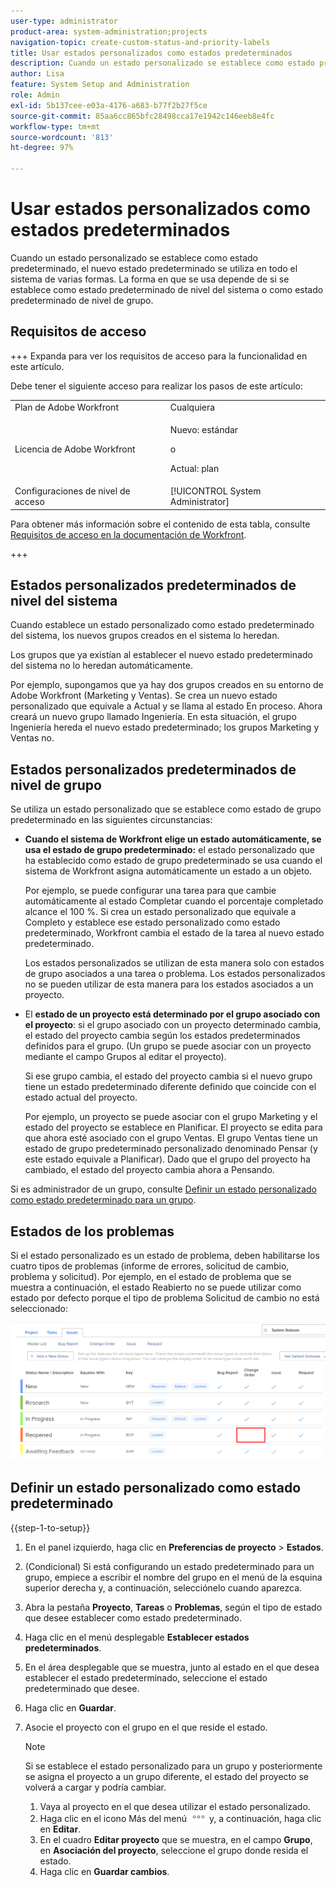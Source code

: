 ```yaml
---
user-type: administrator
product-area: system-administration;projects
navigation-topic: create-custom-status-and-priority-labels
title: Usar estados personalizados como estados predeterminados
description: Cuando un estado personalizado se establece como estado predeterminado, el nuevo estado predeterminado se utiliza en todo el sistema de varias formas. La forma en que se usa depende de si se establece como estado predeterminado de nivel del sistema o como estado predeterminado de nivel de grupo.
author: Lisa
feature: System Setup and Administration
role: Admin
exl-id: 5b137cee-e03a-4176-a683-b77f2b27f5ce
source-git-commit: 85aa6cc865bfc28498cca17e1942c146eeb8e4fc
workflow-type: tm+mt
source-wordcount: '813'
ht-degree: 97%

---
```


# Usar estados personalizados como estados predeterminados

Cuando un estado personalizado se establece como estado predeterminado, el nuevo estado predeterminado se utiliza en todo el sistema de varias formas. La forma en que se usa depende de si se establece como estado predeterminado de nivel del sistema o como estado predeterminado de nivel de grupo.

## Requisitos de acceso

+++ Expanda para ver los requisitos de acceso para la funcionalidad en este artículo.

Debe tener el siguiente acceso para realizar los pasos de este artículo:

<table style="table-layout:auto"> 
 <col> 
 <col> 
 <tbody> 
  <tr> 
   <td role="rowheader">Plan de Adobe Workfront</td> 
   <td>Cualquiera</td> 
  </tr> 
  <tr> 
   <td role="rowheader">Licencia de Adobe Workfront</td> 
   <td>
     <p>Nuevo: estándar</p>
     <p>o</p>
     <p>Actual: plan</p>
   </td> 
  </tr> 
  <tr> 
   <td role="rowheader">Configuraciones de nivel de acceso</td> 
   <td>[!UICONTROL System Administrator]</td>
  </tr> 
 </tbody> 
</table>

Para obtener más información sobre el contenido de esta tabla, consulte [Requisitos de acceso en la documentación de Workfront](/help/quicksilver/administration-and-setup/add-users/access-levels-and-object-permissions/access-level-requirements-in-documentation.md).

+++

## Estados personalizados predeterminados de nivel del sistema

Cuando establece un estado personalizado como estado predeterminado del sistema, los nuevos grupos creados en el sistema lo heredan.

Los grupos que ya existían al establecer el nuevo estado predeterminado del sistema no lo heredan automáticamente.

Por ejemplo, supongamos que ya hay dos grupos creados en su entorno de Adobe Workfront (Marketing y Ventas). Se crea un nuevo estado personalizado que equivale a Actual y se llama al estado En proceso. Ahora creará un nuevo grupo llamado Ingeniería. En esta situación, el grupo Ingeniería hereda el nuevo estado predeterminado; los grupos Marketing y Ventas no.

## Estados personalizados predeterminados de nivel de grupo

Se utiliza un estado personalizado que se establece como estado de grupo predeterminado en las siguientes circunstancias:

* **Cuando el sistema de Workfront elige un estado automáticamente, se usa el estado de grupo predeterminado:** el estado personalizado que ha establecido como estado de grupo predeterminado se usa cuando el sistema de Workfront asigna automáticamente un estado a un objeto.

  Por ejemplo, se puede configurar una tarea para que cambie automáticamente al estado Completar cuando el porcentaje completado alcance el 100 %. Si crea un estado personalizado que equivale a Completo y establece ese estado personalizado como estado predeterminado, Workfront cambia el estado de la tarea al nuevo estado predeterminado.

  Los estados personalizados se utilizan de esta manera solo con estados de grupo asociados a una tarea o problema. Los estados personalizados no se pueden utilizar de esta manera para los estados asociados a un proyecto.

* El **estado de un proyecto está determinado por el grupo asociado con el proyecto**: si el grupo asociado con un proyecto determinado cambia, el estado del proyecto cambia según los estados predeterminados definidos para el grupo. (Un grupo se puede asociar con un proyecto mediante el campo Grupos al editar el proyecto).

  Si ese grupo cambia, el estado del proyecto cambia si el nuevo grupo tiene un estado predeterminado diferente definido que coincide con el estado actual del proyecto.

  Por ejemplo, un proyecto se puede asociar con el grupo Marketing y el estado del proyecto se establece en Planificar. El proyecto se edita para que ahora esté asociado con el grupo Ventas. El grupo Ventas tiene un estado de grupo predeterminado personalizado denominado Pensar (y este estado equivale a Planificar). Dado que el grupo del proyecto ha cambiado, el estado del proyecto cambia ahora a Pensando.

Si es administrador de un grupo, consulte [Definir un estado personalizado como estado predeterminado para un grupo](/help/quicksilver/administration-and-setup/manage-groups/manage-group-statuses/use-custom-statuses-as-default-statuses-group.md).

## Estados de los problemas

Si el estado personalizado es un estado de problema, deben habilitarse los cuatro tipos de problemas (informe de errores, solicitud de cambio, problema y solicitud). Por ejemplo, en el estado de problema que se muestra a continuación, el estado Reabierto no se puede utilizar como estado por defecto porque el tipo de problema Solicitud de cambio no está seleccionado:

![Todos los tipos de problemas habilitados](assets/all-4-issue-types-enabled.png)

## Definir un estado personalizado como estado predeterminado

{{step-1-to-setup}}

1. En el panel izquierdo, haga clic en **Preferencias de proyecto** > **Estados**.
1. (Condicional) Si está configurando un estado predeterminado para un grupo, empiece a escribir el nombre del grupo en el menú de la esquina superior derecha y, a continuación, selecciónelo cuando aparezca.
1. Abra la pestaña **Proyecto**, **Tareas** o **Problemas**, según el tipo de estado que desee establecer como estado predeterminado.
1. Haga clic en el menú desplegable **Establecer estados predeterminados**.
1. En el área desplegable que se muestra, junto al estado en el que desea establecer el estado predeterminado, seleccione el estado predeterminado que desee.
1. Haga clic en **Guardar**.
1. Asocie el proyecto con el grupo en el que reside el estado.

   >[!NOTE]
   >
   >Si se establece el estado personalizado para un grupo y posteriormente se asigna el proyecto a un grupo diferente, el estado del proyecto se volverá a cargar y podría cambiar.

   1. Vaya al proyecto en el que desea utilizar el estado personalizado.
   1. Haga clic en el icono Más del menú ![Más](assets/more-icon.png) y, a continuación, haga clic en **Editar**.
   1. En el cuadro **Editar proyecto** que se muestra, en el campo **Grupo**, en **Asociación del proyecto**, seleccione el grupo donde resida el estado.
   1. Haga clic en **Guardar cambios**.
